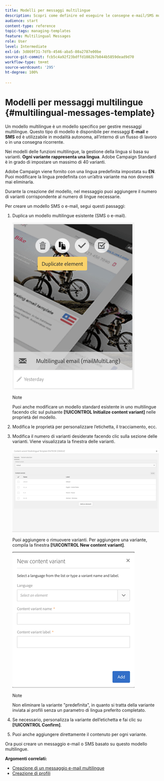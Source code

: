 ```yaml
---
title: Modelli per messaggi multilingue
description: Scopri come definire ed eseguire le consegne e-mail/SMS multilingue attraverso un’unica consegna basata sulla lingua preferita dei clienti segmentati automaticamente. Rapporto sulle prestazioni di ogni consegna fino al livello della lingua e dei singoli livelli.
audience: start
content-type: reference
topic-tags: managing-templates
feature: Multilingual Messages
role: User
level: Intermediate
exl-id: 3d869f31-7dfb-4546-aba5-80a2787e00be
source-git-commit: fcb5c4a92f23bdffd1082b7b044b5859dead9d70
workflow-type: tm+mt
source-wordcount: '295'
ht-degree: 100%

---
```


# Modelli per messaggi multilingue {#multilingual-messages-template}

Un modello multilingue è un modello specifico per gestire messaggi multilingue. Questo tipo di modello è disponibile per messaggi **E-mail** e **SMS** ed è utilizzabile in modalità autonoma, all’interno di un flusso di lavoro o in una consegna ricorrente.

Nei modelli delle funzioni multilingue, la gestione della lingua si basa su varianti. **Ogni variante rappresenta una lingua**. Adobe Campaign Standard è in grado di impostare un massimo di 40 varianti.

Adobe Campaign viene fornito con una lingua predefinita impostata su **EN**. Puoi modificare la lingua predefinita con un’altra variante ma non dovresti mai eliminarla.

Durante la creazione del modello, nel messaggio puoi aggiungere il numero di varianti corrispondente al numero di lingue necessarie.

Per creare un modello SMS o e-mail, segui questi passaggi:

1. Duplica un modello multilingue esistente (SMS o e-mail).

   ![](assets/multi_template_duplicate.png)

   >[!NOTE]
   >
   >Puoi anche modificare un modello standard esistente in uno multilingue facendo clic sul pulsante **[!UICONTROL Initialize content variant]** nelle proprietà del modello.

1. Modifica le proprietà per personalizzare l’etichetta, il tracciamento, ecc.

1. Modifica il numero di varianti desiderate facendo clic sulla sezione delle varianti. Viene visualizzata la finestra delle varianti.

   ![](assets/multi_template_variants.png)

   Puoi aggiungere o rimuovere varianti. Per aggiungere una variante, compila la finestra **[!UICONTROL New content variant]**.

   ![](assets/multi_template_newvariant.png)

   >[!NOTE]
   >
   >Non eliminare la variante &quot;predefinita&quot;, in quanto si tratta della variante inviata ai profili senza un parametro di lingua preferito completato.

1. Se necessario, personalizza la variante dell’etichetta e fai clic su **[!UICONTROL Confirm]**.

1. Puoi anche aggiungere direttamente il contenuto per ogni variante.

Ora puoi creare un messaggio e-mail o SMS basato su questo modello multilingue.

**Argomenti correlati:**

* [Creazione di un messaggio e-mail multilingue](../../channels/using/creating-a-multilingual-email.md)
* [Creazione di profili](../../audiences/using/creating-profiles.md)
